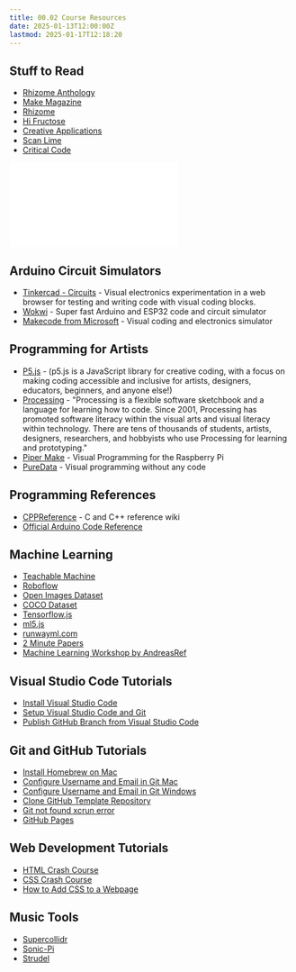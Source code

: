 ```yaml
---
title: 00.02 Course Resources
date: 2025-01-13T12:00:00Z
lastmod: 2025-01-17T12:18:20
---
```


## Stuff to Read

- [Rhizome Anthology](https://anthology.rhizome.org/)
- [Make Magazine](https://makezine.com/)
- [Rhizome](https://rhizome.org/)
- [Hi Fructose](https://hifructose.com/)
- [Creative Applications](https://www.creativeapplications.net/)
- [Scan Lime](https://scanlime.org/)
- [Critical Code](https://criticalcode.recipes/)

![Link to included file content](../../../../electronics/where-to-source-electronics-components.md)

## Arduino Circuit Simulators

- [Tinkercad - Circuits](https://www.tinkercad.com/circuits) - Visual electronics experimentation in a web browser for testing and writing code with visual coding blocks.
- [Wokwi](https://wokwi.com/) - Super fast Arduino and ESP32 code and circuit simulator
- [Makecode from Microsoft](https://maker.makecode.com/#) - Visual coding and electronics simulator

## Programming for Artists

- [P5.js](https://p5js.org/) - (p5.js is a JavaScript library for creative coding, with a focus on making coding accessible and inclusive for artists, designers, educators, beginners, and anyone else!)
- [Processing](https://processing.org/) - "Processing is a flexible software sketchbook and a language for learning how to code. Since 2001, Processing has promoted software literacy within the visual arts and visual literacy within technology. There are tens of thousands of students, artists, designers, researchers, and hobbyists who use Processing for learning and prototyping."
- [Piper Make](https://make.playpiper.com/) - Visual Programming for the Raspberry Pi
- [PureData](https://puredata.info/) - Visual programming without any code

## Programming References

- [CPPReference](https://en.cppreference.com/w/) - C and C++ reference wiki
- [Official Arduino Code Reference](https://www.arduino.cc/reference/en/)

## Machine Learning

- [Teachable Machine](https://teachablemachine.withgoogle.com/)
- [Roboflow](https://roboflow.com/)
- [Open Images Dataset](https://storage.googleapis.com/openimages/web/index.html)
- [COCO Dataset](https://cocodataset.org/#home)
- [Tensorflow.js](https://www.tensorflow.org/js/)
- [ml5.js](https://ml5js.org/)
- [runwayml.com](https://runwayml.com/)
- [2 Minute Papers](https://www.youtube.com/channel/UCbfYPyITQ-7l4upoX8nvctg)
- [Machine Learning Workshop by AndreasRef](https://andreasref.github.io/ml/)

## Visual Studio Code Tutorials

- [Install Visual Studio Code](../../../../coding/install-visual-studio-code.md)
- [Setup Visual Studio Code and Git](../../../../coding/setup-visual-studio-code-and-git.md)
- [Publish GitHub Branch from Visual Studio Code](../../../../coding/publish-github-branch-from-visual-studio-code.md)

## Git and GitHub Tutorials

- [Install Homebrew on Mac](../../../../coding/install-homebrew.md)
- [Configure Username and Email in Git Mac](../../../../coding/configure-username-email-in-git-mac.md)
- [Configure Username and Email in Git Windows](../../../../coding/configure-username-email-in-git-windows.md)
- [Clone GitHub Template Repository](../../../../coding/clone-github-template-repository.md)
- [Git not found xcrun error](../../../../coding/git-not-found-xcrun-error.md)
- [GitHub Pages](../../../../coding/github-pages.md)

## Web Development Tutorials

- [HTML Crash Course](../../../../coding/html-crash-course.md)
- [CSS Crash Course](../../../../coding/css-crash-course.md)
- [How to Add CSS to a Webpage](../../../../coding/how-to-add-css-to-a-webpage.md)

## Music Tools

- [Supercollidr](https://supercollider.github.io)
- [Sonic-Pi](https://sonic-pi.net)
- [Strudel](https://strudel.cc/workshop/getting-started/)
